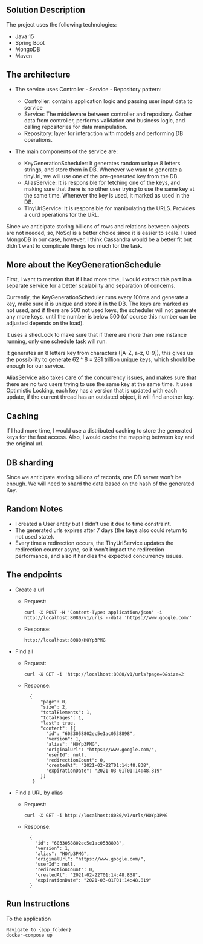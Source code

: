 
## Solution Description

The project uses the following technologies:

* Java 15
* Spring Boot
* MongoDB
* Maven

## The architecture

* The service uses Controller - Service - Repository pattern:
    * Controller: contains application logic and passing user input data to service
    * Service: The middleware between controller and repository. Gather data from controller, 
      performs validation and business logic, and calling repositories for data manipulation.
    * Repository: layer for interaction with models and performing DB operations.
  
* The main components of the service are: 
    * KeyGenerationScheduler: It generates random unique 8 letters strings, and store them in DB.
      Whenever we want to generate a tinyUrl, we will use one of the pre-generated key from the DB.
    * AliasService: It is responsible for fetching one of the keys, and making sure that there is no 
      other user trying to use the same key at the same time. Whenever the key is used, it marked as used in the DB.
    * TinyUrlService: It is responsible for manipulating the URLS. Provides a curd operations for the URL. 
      
Since we anticipate storing billions of rows and relations between objects are not needed, so, NoSql is a better choice
since it is easier to scale. I used MongoDB in our case, however, I think Cassandra would be a better fit but didn't 
want to complicate things too much for the task.

## More about the KeyGenerationSchedule

First, I want to mention that if I had more time, I would extract this part in a separate service 
for a better scalability and separation of concerns.

Currently, the KeyGenerationScheduler runs every 100ms and generate a key, make sure it is unique and store it in the DB.
The keys are marked as not used, and if there are 500 not used keys, the scheduler will not generate any more keys,
until the number is below 500 (of course this number can be adjusted depends on the load).

It uses a shedLock to make sure that if there are more than one instance running, only one schedule task will run.

It generates an 8 letters key from characters ([A-Z, a-z, 0-9]), this gives us the possibility to generate 
62 ^ 8 = 281 trillion unique keys, which should be enough for our service.

AliasService also takes care of the concurrency issues, and makes sure that there are no two users trying to use the 
same key at the same time. It uses Optimistic Locking, each key has a version that is updated with each update, 
if the current thread has an outdated object, it will find another key.

## Caching
If I had more time, I would use a distributed caching to store the generated keys for the fast access. Also, I would 
cache the mapping between key and the original url.

## DB sharding 
Since we anticipate storing billions of records, one DB server won't be enough.
We will need to shard the data based on the hash of the generated Key.

## Random Notes
 * I created a User entity but I didn't use it due to time constraint.
 * The generated urls expires after 7 days (the keys also could return to not used state).
 * Every time a redirection occurs, the TinyUrlService updates the redirection counter async, so it won't impact 
the redirection performance, and also it handles the expected concurrency issues.
   
## The endpoints

* Create a url
  * Request:
    
    ``` curl -X POST -H 'Content-Type: application/json' -i http://localhost:8080/v1/urls --data 'https://www.google.com/' ```
  * Response:
    
    ``` http://localhost:8080/HOYp3PMG ```
    
* Find all
  * Request:
  
    ``` curl -X GET -i 'http://localhost:8080/v1/urls?page=0&size=2' ```
  * Response:
  
    ``` 
      {
          "page": 0,
          "size": 2,
          "totalElements": 1,
          "totalPages": 1,
          "last": true,
          "content": [{
            "id": "6033058802ec5e1ac0538898",
            "version": 1,
            "alias": "HOYp3PMG",
            "originalUrl": "https://www.google.com/",
            "userId": null,
            "redirectionCount": 0,
            "createdAt": "2021-02-22T01:14:48.838",
            "expirationDate": "2021-03-01T01:14:48.819"
          }]
       }
    
* Find a URL by alias
  * Request:
      
    ``` curl -X GET -i http://localhost:8080/v1/urls/HOYp3PMG ```
  * Response:
    ``` 
      {
        "id": "6033058802ec5e1ac0538898",
        "version": 1,
        "alias": "HOYp3PMG",
        "originalUrl": "https://www.google.com/",
        "userId": null,
        "redirectionCount": 0,
        "createdAt": "2021-02-22T01:14:48.838",
        "expirationDate": "2021-03-01T01:14:48.819"
      }
    ```
  
## Run Instructions
  To the application 

    Navigate to {app_folder}
    docker-compose up 
